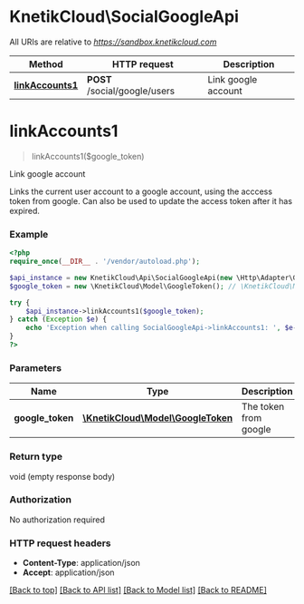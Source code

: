 # KnetikCloud\SocialGoogleApi

All URIs are relative to *https://sandbox.knetikcloud.com*

Method | HTTP request | Description
------------- | ------------- | -------------
[**linkAccounts1**](SocialGoogleApi.md#linkAccounts1) | **POST** /social/google/users | Link google account


# **linkAccounts1**
> linkAccounts1($google_token)

Link google account

Links the current user account to a google account, using the acccess token from google. Can also be used to update the access token after it has expired.

### Example
```php
<?php
require_once(__DIR__ . '/vendor/autoload.php');

$api_instance = new KnetikCloud\Api\SocialGoogleApi(new \Http\Adapter\Guzzle6\Client());
$google_token = new \KnetikCloud\Model\GoogleToken(); // \KnetikCloud\Model\GoogleToken | The token from google

try {
    $api_instance->linkAccounts1($google_token);
} catch (Exception $e) {
    echo 'Exception when calling SocialGoogleApi->linkAccounts1: ', $e->getMessage(), PHP_EOL;
}
?>
```

### Parameters

Name | Type | Description  | Notes
------------- | ------------- | ------------- | -------------
 **google_token** | [**\KnetikCloud\Model\GoogleToken**](../Model/GoogleToken.md)| The token from google | [optional]

### Return type

void (empty response body)

### Authorization

No authorization required

### HTTP request headers

 - **Content-Type**: application/json
 - **Accept**: application/json

[[Back to top]](#) [[Back to API list]](../../README.md#documentation-for-api-endpoints) [[Back to Model list]](../../README.md#documentation-for-models) [[Back to README]](../../README.md)

